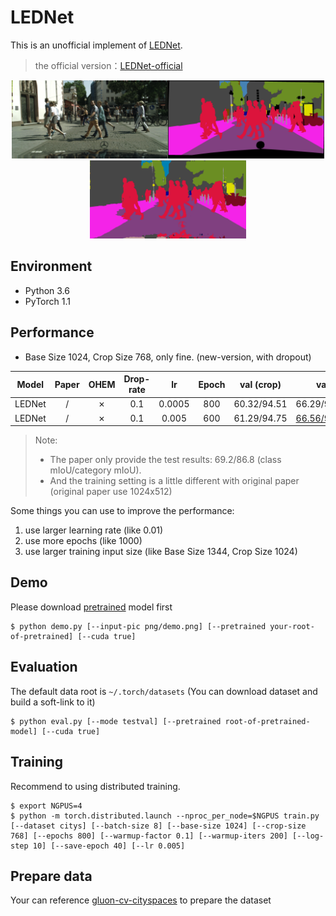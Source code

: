 # LEDNet
This is an unofficial implement of  [LEDNet](https://arxiv.org/abs/1905.02423). 

> the official version：[LEDNet-official](https://github.com/xiaoyufenfei/LEDNet)

<center class="half">
    <img src="png/demo.png" width="250"/><img src="png/gt.png" width="250"/><img src="png/output.png" width="250"/>
</center>

## Environment

- Python 3.6
- PyTorch 1.1

## Performance

- Base Size 1024, Crop Size 768, only fine. (new-version, with dropout)

| Model  | Paper | OHEM | Drop-rate |   lr   | Epoch | val (crop)  |                             val                              |
| :----: | :---: | :--: | :-------: | :----: | :---: | :---------: | :----------------------------------------------------------: |
| LEDNet |   /   |  ✗   |    0.1    | 0.0005 |  800  | 60.32/94.51 |                         66.29/94.40                          |
| LEDNet |   /   |  ✗   |    0.1    | 0.005  |  600  | 61.29/94.75 | [66.56/94.72](https://drive.google.com/open?id=1dUaljbrNAZ4nj9wd240fV9wYNFMXwq07) |

> Note:
>
> - The paper only provide the test results: 69.2/86.8 (class mIoU/category mIoU). 
> - And the training setting is a little different with original paper (original paper use 1024x512)

Some things you can use to improve the performance:

1. use larger learning rate (like 0.01)
2. use more epochs (like 1000)
3. use larger training input size (like Base Size 1344, Crop Size 1024)

## Demo

Please download [pretrained](https://drive.google.com/open?id=1dUaljbrNAZ4nj9wd240fV9wYNFMXwq07) model first

```shell
$ python demo.py [--input-pic png/demo.png] [--pretrained your-root-of-pretrained] [--cuda true]
```

## Evaluation

The default data root is `~/.torch/datasets` (You can download dataset and build a soft-link to it)

```shell
$ python eval.py [--mode testval] [--pretrained root-of-pretrained-model] [--cuda true]
```

## Training

Recommend to using distributed training.

```shell
$ export NGPUS=4
$ python -m torch.distributed.launch --nproc_per_node=$NGPUS train.py [--dataset citys] [--batch-size 8] [--base-size 1024] [--crop-size 768] [--epochs 800] [--warmup-factor 0.1] [--warmup-iters 200] [--log-step 10] [--save-epoch 40] [--lr 0.005]
```

## Prepare data

Your can reference [gluon-cv-cityspaces](https://gluon-cv.mxnet.io/build/examples_datasets/cityscapes.html#sphx-glr-build-examples-datasets-cityscapes-py) to prepare the dataset

